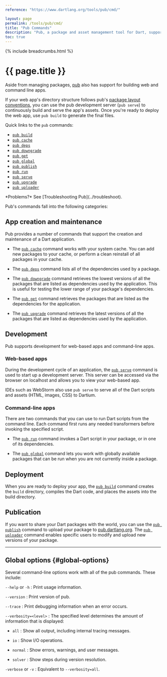 ```yaml
---
reference: "https://www.dartlang.org/tools/pub/cmd/"

layout: page
permalink: /tools/pub/cmd/
title: "Pub Commands"
description: "Pub, a package and asset management tool for Dart, supports a variety of commands."
toc: true
---
```


{% include breadcrumbs.html %}

# {{ page.title }}

Aside from managing packages, [pub](/tools/pub/) also has support for
building web and command line apps.

If your web app's directory structure follows pub's [package layout
conventions](/tools/pub/package-layout), you can use the pub
development server (<code class="literal">pub serve</code>) to continuously
build and serve the app's assets. Once you're ready to deploy the web app,
use <code class="literal">pub build</code> to generate the final files.

Quick links to the `pub` commands:

* [`pub build`]({{site.dart4web}}/tools/pub/pub-build)
* [`pub cache`](pub-cache)
* [`pub deps`](pub-deps)
* [`pub downgrade`](pub-downgrade)
* [`pub get`](pub-get)
* [`pub global`](pub-global)
* [`pub publish`](pub-lish)
* [`pub run`](pub-run)
* [`pub serve`]({{site.dart4web}}/tools/pub/pub-serve)
* [`pub upgrade`](pub-upgrade)
* [`pub uploader`](pub-uploader)

<aside class="alert alert-info" markdown="1">
*Problems?*
See [Troubleshooting Pub](../troubleshoot).
</aside>

Pub's commands fall into the following categories:

## App creation and maintenance

Pub provides a number of commands that support
the creation and maintenance of a Dart application.

* The [`pub cache`](pub-cache) command works with your system cache.
  You can add new packages to your cache,
  or perform a clean reinstall of all packages in your cache.

* The [`pub deps`](pub-deps) command lists all of the dependencies
  used by a package.

* The [`pub downgrade`](pub-downgrade) command retrieves the lowest
  versions of all the packages that are listed as dependencies
  used by the application. This is useful for testing the lower range
  of your package's dependencies.

* The [`pub get`](pub-get) command retrieves the packages that are
  listed as the dependencies for the application.

* The [`pub upgrade`](pub-upgrade) command retrieves the latest
  versions of all the packages that are listed as dependencies
  used by the application.

## Development

Pub supports development for web-based apps and command-line apps.

### Web-based apps

During the development cycle of an application, the
[`pub serve`]({{site.dart4web}}/tools/pub/pub-serve)
command is used to start up a development server.
This server can be accessed via the browser on localhost and
allows you to view your web-based app.

IDEs such as WebStorm also use `pub serve` to serve all of the
Dart scripts and assets (HTML, images, CSS) to Dartium.

### Command-line apps

There are two commands that you can use to run Dart scripts
from the command line. Each command first runs any needed
transformers before invoking the specified script.

* The [`pub run`](pub-run) command invokes a Dart script in your
  package, or in one of its dependencies.

* The [`pub global`](pub-global) command lets you work with globally
  available packages that can be run when you are not currently inside
  a package.

## Deployment

When you are ready to deploy your app, the
[`pub build`]({{site.dart4web}}/tools/pub/pub-build) command
creates the `build` directory, compiles the Dart code, and places
the assets into the build directory.

## Publication

If you want to share your Dart packages with the world, you can
use the [`pub publish`](pub-lish) command to upload your package to
[pub.dartlang.org](https://pub.dartlang.org). The
[`pub uploader`](pub-uploader) command enables specific users
to modify and upload new versions of your package.

---

## Global options {#global-options}

Several command-line options work with all of the pub commands.
These include:

`--help` or `-h`
: Print usage information.

`--version`
: Print version of pub.

`--trace`
: Print debugging information when an error occurs.

`--verbosity=<level>`
: The specified level determines the amount of information that is displayed:

* `all`
: Show all output, including internal tracing messages.

* `io`
: Show I/O operations.

* `normal`
: Show errors, warnings, and user messages.

* `solver`
: Show steps during version resolution.

`-verbose` or `-v`
: Equivalent to `--verbosity=all`.
